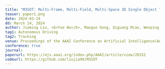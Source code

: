 ```yaml
---
title: "M3SOT: Multi-Frame, Multi-Field, Multi-Space 3D Single Object Tracking" 
teaser: paper1.png
date: 2024-03-24
dd: March 24, 2024
author: Jiaming Liu, <b>Yue Wu</b>, Maoguo Gong, Qiguang Miao, Wenping Ma, Cai Xu, Can Qin
tag1: Autonomous Driving
tag2: Tracking
venue: Proceedings of the AAAI Conference on Artificial Intelligence(AAAI)
conference: true
journal: 
paperurl: https://ojs.aaai.org/index.php/AAAI/article/view/28152
codeurl: https://github.com/liujia99/M3SOT
---
```


